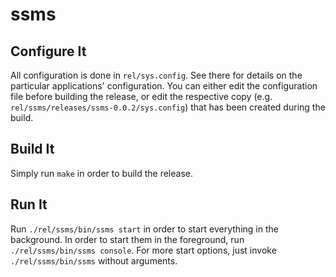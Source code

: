 # ssms

## Configure It

All configuration is done in `rel/sys.config`.  See there for details on
the particular applications' configuration.  You can either edit the
configuration file before building the release, or edit the respective
copy (e.g. `rel/ssms/releases/ssms-0.0.2/sys.config`) that has been
created  during the build.

## Build It

Simply run `make` in order to build the release.

## Run It

Run `./rel/ssms/bin/ssms start` in order to start everything in the
background.  In order to start them in the foreground, run
`./rel/ssms/bin/ssms console`.  For more start options, just invoke
`./rel/ssms/bin/ssms` without arguments.
